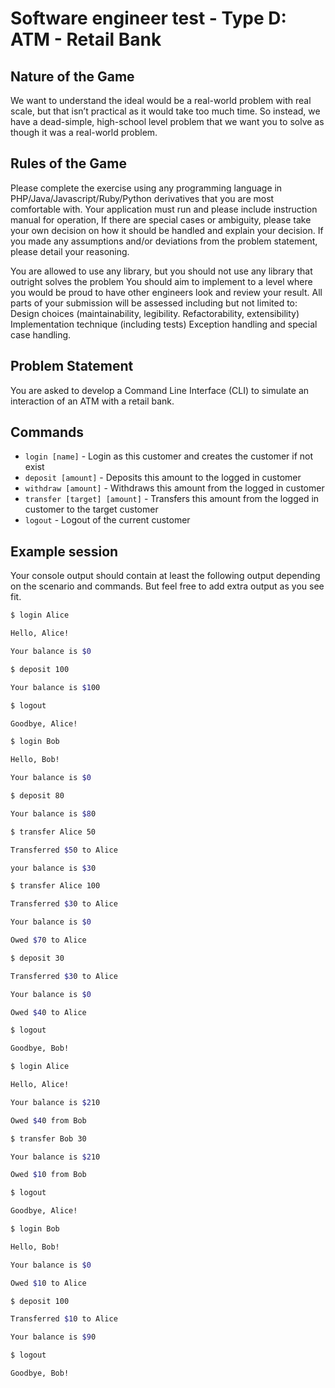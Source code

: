 # Software engineer test - Type D: ATM - Retail Bank

## **Nature of the Game**

We want to understand the ideal would be a real-world problem with real scale, but that isn’t practical as it would take too much time. So instead, we have a dead-simple, high-school level problem that we want you to solve as though it was a real-world problem.

## **Rules of the Game**

Please complete the exercise using any programming language in PHP/Java/Javascript/Ruby/Python derivatives that you are most comfortable with. Your application must run and please include instruction manual for operation, If there are special cases or ambiguity, please take your own decision on how it should be handled and explain your decision. If you made any assumptions and/or deviations from the problem statement, please detail your reasoning.

You are allowed to use any library, but you should not use any library that outright solves the problem You should aim to implement to a level where you would be proud to have other engineers look and review your result. All parts of your submission will be assessed including but not limited to: Design choices (maintainability, legibility. Refactorability, extensibility) Implementation technique (including tests) Exception handling and special case handling.

## **Problem Statement**

You are asked to develop a Command Line Interface (CLI) to simulate an interaction of an ATM with a retail bank.

## Commands

- `login [name]` - Login as this customer and creates the customer if not exist
- `deposit [amount]` - Deposits this amount to the logged in customer
- `withdraw [amount]` - Withdraws this amount from the logged in customer
- `transfer [target] [amount]` - Transfers this amount from the logged in customer to the target customer
- `logout` - Logout of the current customer

## Example session

Your console output should contain at least the following output depending on the scenario and commands. But feel free to add extra output as you see fit.

```bash
$ login Alice

Hello, Alice!

Your balance is $0

$ deposit 100

Your balance is $100

$ logout

Goodbye, Alice!

$ login Bob

Hello, Bob!

Your balance is $0

$ deposit 80

Your balance is $80

$ transfer Alice 50

Transferred $50 to Alice

your balance is $30

$ transfer Alice 100

Transferred $30 to Alice

Your balance is $0

Owed $70 to Alice

$ deposit 30

Transferred $30 to Alice

Your balance is $0

Owed $40 to Alice

$ logout

Goodbye, Bob!

$ login Alice

Hello, Alice!

Your balance is $210

Owed $40 from Bob

$ transfer Bob 30

Your balance is $210

Owed $10 from Bob

$ logout

Goodbye, Alice!

$ login Bob

Hello, Bob!

Your balance is $0

Owed $10 to Alice

$ deposit 100

Transferred $10 to Alice

Your balance is $90

$ logout

Goodbye, Bob!
```
